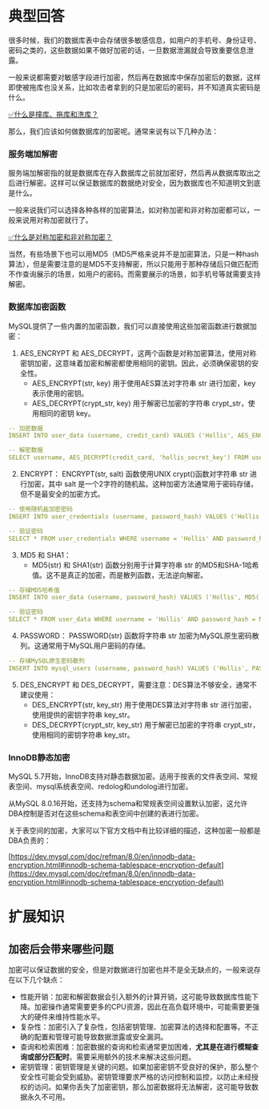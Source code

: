 # 典型回答


很多时候，我们的数据库表中会存储很多敏感信息，如用户的手机号、身份证号、密码之类的，这些数据如果不做好加密的话，一旦数据泄漏就会导致重要信息泄露。



一般来说都需要对敏感字段进行加密，然后再在数据库中保存加密后的数据，这样即使被拖库也没关系，比如攻击者拿到的只是加密后的密码，并不知道真实密码是什么。



[✅什么是撞库、拖库和洗库？](https://www.yuque.com/hollis666/qyhor6/uwvad3nqeh233v2q)



那么，我们应该如何做数据库的加密呢。通常来说有以下几种办法：



### 服务端加解密


服务端加解密指的就是数据库在存入数据库之前就加密好，然后再从数据库取出之后进行解密。这样可以保证数据库的数据绝对安全，因为数据库也不知道明文到底是什么。



一般来说我们可以选择各种各样的加密算法，如对称加密和非对称加密都可以，一般来说用对称加密就行了。



[✅什么是对称加密和非对称加密？](https://www.yuque.com/hollis666/qyhor6/oq72da9rrpyt34g8)



当然，有些场景下也可以用MD5（MD5严格来说并不是加密算法，只是一种hash算法），但是需要注意的是MD5不支持解密，所以只能用于那种存储后只做匹配而不作查询展示的场景，如用户的密码。而需要展示的场景，如手机号等就需要支持解密。



### 数据库加密函数


MySQL提供了一些内置的加密函数，我们可以直接使用这些加密函数进行数据加密：



1. AES_ENCRYPT 和 AES_DECRYPT，这两个函数是对称加密算法，使用对称密钥加密，这意味着加密和解密都使用相同的密钥。因此，必须确保密钥的安全性。
    - AES_ENCRYPT(str, key) 用于使用AES算法对字符串 str 进行加密，key表示使用的密钥。
    - AES_DECRYPT(crypt_str, key) 用于解密已加密的字符串 crypt_str，使用相同的密钥 key。



```yaml
-- 加密数据
INSERT INTO user_data (username, credit_card) VALUES ('Hollis', AES_ENCRYPT('1234-5678-9012-3456', 'hollis_secret_key'));

-- 解密数据
SELECT username, AES_DECRYPT(credit_card, 'hollis_secret_key') FROM user_data WHERE username = 'John';
```



2. ENCRYPT： ENCRYPT(str, salt) 函数使用UNIX crypt()函数对字符串 str 进行加密，其中 salt 是一个2字符的随机盐。这种加密方法通常用于密码存储，但不是最安全的加密方式。



```yaml
-- 使用随机盐加密密码
INSERT INTO user_credentials (username, password_hash) VALUES ('Hollis', ENCRYPT('my_password', 'ab'));

-- 验证密码
SELECT * FROM user_credentials WHERE username = 'Hollis' AND password_hash = ENCRYPT('entered_password', password_hash);
```

3. MD5 和 SHA1：
    - MD5(str) 和 SHA1(str) 函数分别用于计算字符串 str 的MD5和SHA-1哈希值。这不是真正的加密，而是散列函数，无法逆向解密。



```yaml
-- 存储MD5哈希值
INSERT INTO user_data (username, password_hash) VALUES ('Hollis', MD5('hollis666'));

-- 验证密码
SELECT * FROM user_data WHERE username = 'Hollis' AND password_hash = MD5('hollis666');
```



4. PASSWORD： PASSWORD(str) 函数将字符串 str 加密为MySQL原生密码散列。这通常用于MySQL用户密码的存储。



```yaml
-- 存储MySQL原生密码散列
INSERT INTO mysql_users (username, password_hash) VALUES ('Hollis', PASSWORD('hollis666'));
```



5. DES_ENCRYPT 和 DES_DECRYPT，需要注意：DES算法不够安全，通常不建议使用：
    - DES_ENCRYPT(str, key_str) 用于使用DES算法对字符串 str 进行加密，使用提供的密钥字符串 key_str。
    - DES_DECRYPT(crypt_str, key_str) 用于解密已加密的字符串 crypt_str，使用相同的密钥字符串 key_str。



### InnoDB静态加密


MySQL 5.7开始，InnoDB支持对静态数据加密。适用于按表的文件表空间、常规表空间、mysql系统表空间、redolog和undolog进行加密。



从MySQL 8.0.16开始，还支持为schema和常规表空间设置默认加密，这允许DBA控制是否对在这些schema和表空间中创建的表进行加密。



关于表空间的加密，大家可以下官方文档中有比较详细的描述，这种加密一般都是DBA负责的：



[https://dev.mysql.com/doc/refman/8.0/en/innodb-data-encryption.html#innodb-schema-tablespace-encryption-default](https://dev.mysql.com/doc/refman/8.0/en/innodb-data-encryption.html#innodb-schema-tablespace-encryption-default)



# 扩展知识


## 加密后会带来哪些问题


加密可以保证数据的安全，但是对数据进行加密也并不是全无缺点的，一般来说存在以下几个缺点：



+ 性能开销：加密和解密数据会引入额外的计算开销，这可能导致数据库性能下降。加密操作通常需要更多的CPU资源，因此在高负载环境中，可能需要更强大的硬件来维持性能水平。
+ 复杂性：加密引入了复杂性，包括密钥管理、加密算法的选择和配置等。不正确的配置和管理可能导致数据泄露或安全漏洞。
+ 查询和检索困难：加密数据的查询和检索通常更加困难，**尤其是在进行模糊查询或部分匹配时**。需要采用额外的技术来解决这些问题。
+ 密钥管理：密钥管理是关键的问题。如果加密密钥不受良好的保护，那么整个安全性可能会受到威胁。密钥管理要求严格的访问控制和监控，以防止未经授权的访问。如果你丢失了加密密钥，那么加密数据将无法解密，这可能导致数据永久不可用。





